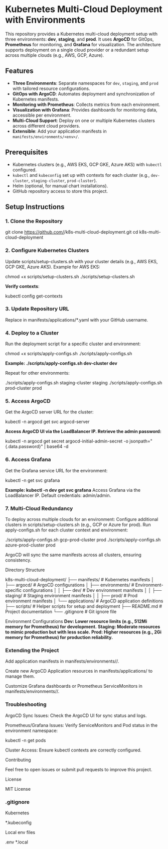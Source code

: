 # Kubernetes Multi-Cloud Deployment with Environments

This repository provides a Kubernetes multi-cloud deployment setup with three environments: **dev**, **staging**, and **prod**. It uses **ArgoCD** for GitOps, **Prometheus** for monitoring, and **Grafana** for visualization. The architecture supports deployment on a single cloud provider or a redundant setup across multiple clouds (e.g., AWS, GCP, Azure).

## Features
- **Three Environments**: Separate namespaces for `dev`, `staging`, and `prod` with tailored resource configurations.
- **GitOps with ArgoCD**: Automates deployment and synchronization of Kubernetes manifests.
- **Monitoring with Prometheus**: Collects metrics from each environment.
- **Visualization with Grafana**: Provides dashboards for monitoring data, accessible per environment.
- **Multi-Cloud Support**: Deploy on one or multiple Kubernetes clusters across different cloud providers.
- **Extensible**: Add your application manifests in `manifests/environments/<env>/`.

## Prerequisites
- Kubernetes clusters (e.g., AWS EKS, GCP GKE, Azure AKS) with `kubectl` configured.
- `kubectl` and `kubeconfig` set up with contexts for each cluster (e.g., `dev-cluster`, `staging-cluster`, `prod-cluster`).
- Helm (optional, for manual chart installations).
- GitHub repository access to store this project.

## Setup Instructions

### 1. Clone the Repository

git clone https://github.com/<your-username>/k8s-multi-cloud-deployment.git
cd k8s-multi-cloud-deployment


### 2. Configure Kubernetes Clusters
Update scripts/setup-clusters.sh with your cluster details (e.g., AWS EKS, GCP GKE, Azure AKS). Example for AWS EKS:

chmod +x scripts/setup-clusters.sh
./scripts/setup-clusters.sh

**Verify contexts**:

kubectl config get-contexts

### 3. Update Repository URL
Replace <your-username> in manifests/applications/*.yaml with your GitHub username.

### 4. Deploy to a Cluster
Run the deployment script for a specific cluster and environment:

chmod +x scripts/apply-configs.sh
./scripts/apply-configs.sh <context-name> <environment>

**Example: ./scripts/apply-configs.sh dev-cluster dev**

Repeat for other environments:

./scripts/apply-configs.sh staging-cluster staging
./scripts/apply-configs.sh prod-cluster prod

### 5. Access ArgoCD
Get the ArgoCD server URL for the cluster:

kubectl -n argocd get svc argocd-server

**Access ArgoCD UI via the LoadBalancer IP. Retrieve the admin password:**

kubectl -n argocd get secret argocd-initial-admin-secret -o jsonpath="{.data.password}" | base64 -d


### 6. Access Grafana
Get the Grafana service URL for the environment:

kubectl -n <environment> get svc grafana

**Example: kubectl -n dev get svc grafana**
Access Grafana via the LoadBalancer IP. Default credentials: admin/admin.

### 7. Multi-Cloud Redundancy
To deploy across multiple clouds for an environment:
Configure additional clusters in scripts/setup-clusters.sh (e.g., GCP or Azure for prod).
Run apply-configs.sh for each cluster context and environment:

./scripts/apply-configs.sh gcp-prod-cluster prod
./scripts/apply-configs.sh azure-prod-cluster prod

ArgoCD will sync the same manifests across all clusters, ensuring consistency.

Directory Structure

k8s-multi-cloud-deployment/
├── manifests/                # Kubernetes manifests
│   ├── argocd/              # ArgoCD configurations
│   ├── environments/        # Environment-specific configurations
│   │   ├── dev/            # Dev environment manifests
│   │   ├── staging/        # Staging environment manifests
│   │   ├── prod/           # Prod environment manifests
│   └── applications/        # ArgoCD application definitions
├── scripts/                 # Helper scripts for setup and deployment
├── README.md                # Project documentation
└── .gitignore               # Git ignore file

Environment Configurations
**Dev: Lower resource limits (e.g., 512Mi memory for Prometheus) for development.**
**Staging: Moderate resources to mimic production but with less scale.**
**Prod: Higher resources (e.g., 2Gi memory for Prometheus) for production reliability.**

### Extending the Project
Add application manifests in manifests/environments/<env>/.

Create new ArgoCD Application resources in manifests/applications/ to manage them.

Customize Grafana dashboards or Prometheus ServiceMonitors in manifests/environments/<env>/.


### Troubleshooting
ArgoCD Sync Issues: Check the ArgoCD UI for sync status and logs.

Prometheus/Grafana Issues: Verify ServiceMonitors and Pod status in the environment namespace:

kubectl -n <environment> get pods


Cluster Access: Ensure kubectl contexts are correctly configured.

Contributing

Feel free to open issues or submit pull requests to improve this project.

License

MIT License

### .gitignore

Kubernetes

*.kubeconfig

Local env files

.env *.local